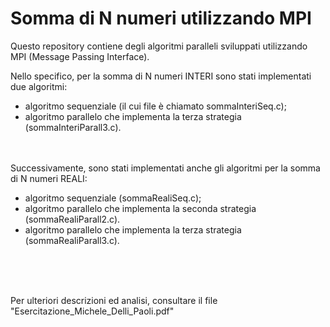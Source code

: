 # Somma di N numeri utilizzando MPI
Questo repository contiene degli algoritmi paralleli sviluppati utilizzando MPI (Message Passing Interface).

Nello specifico, per la somma di N numeri INTERI sono stati implementati due algoritmi:
* algoritmo sequenziale (il cui file è chiamato sommaInteriSeq.c);
* algoritmo parallelo che implementa la terza strategia (sommaInteriParall3.c).
<br><br><br>

Successivamente, sono stati implementati anche gli algoritmi per la somma di N numeri REALI:
* algoritmo sequenziale (sommaRealiSeq.c);
* algoritmo parallelo che implementa la seconda strategia (sommaRealiParall2.c).
* algoritmo parallelo che implementa la terza strategia (sommaRealiParall3.c).

<br><br><br>

Per ulteriori descrizioni ed analisi, consultare il file "Esercitazione_Michele_Delli_Paoli.pdf"
